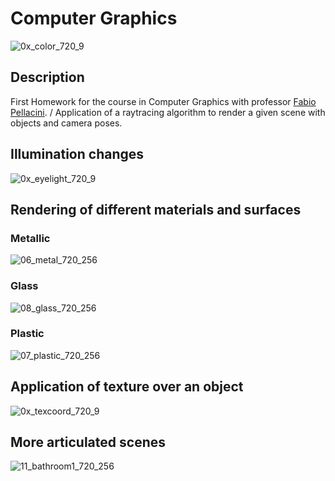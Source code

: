 # Computer Graphics
![0x_color_720_9](https://user-images.githubusercontent.com/63920397/164912592-f6a02dd6-add9-46ee-a54b-eb936a4618ed.jpg)



## Description
First Homework for the course in Computer Graphics with professor [Fabio Pellacini](https://pellacini.di.uniroma1.it/). / 
Application of a raytracing algorithm to render a given scene with objects and camera poses.

## Illumination changes
![0x_eyelight_720_9](https://user-images.githubusercontent.com/63920397/164912576-2fd7960c-b91a-4f79-a997-42862a99c114.jpg)

## Rendering of different materials and surfaces 
### Metallic
![06_metal_720_256](https://user-images.githubusercontent.com/63920397/164912628-1a122054-e701-4002-b867-34905afa8a23.jpg)

### Glass
![08_glass_720_256](https://user-images.githubusercontent.com/63920397/164912639-6762370a-2162-4cd9-bcca-789d78479702.jpg)
### Plastic
![07_plastic_720_256](https://user-images.githubusercontent.com/63920397/164912655-a315d4a6-d53a-4a43-b339-99c9258e8b90.jpg)

## Application of texture over an object
![0x_texcoord_720_9](https://user-images.githubusercontent.com/63920397/164912608-4d41851c-0c44-4ead-ac2f-e10a1c9eb6c9.jpg)

## More articulated scenes
![11_bathroom1_720_256](https://user-images.githubusercontent.com/63920397/164912684-85917e3d-70f0-44b4-8c9f-3a3a184bfdc4.jpg)

